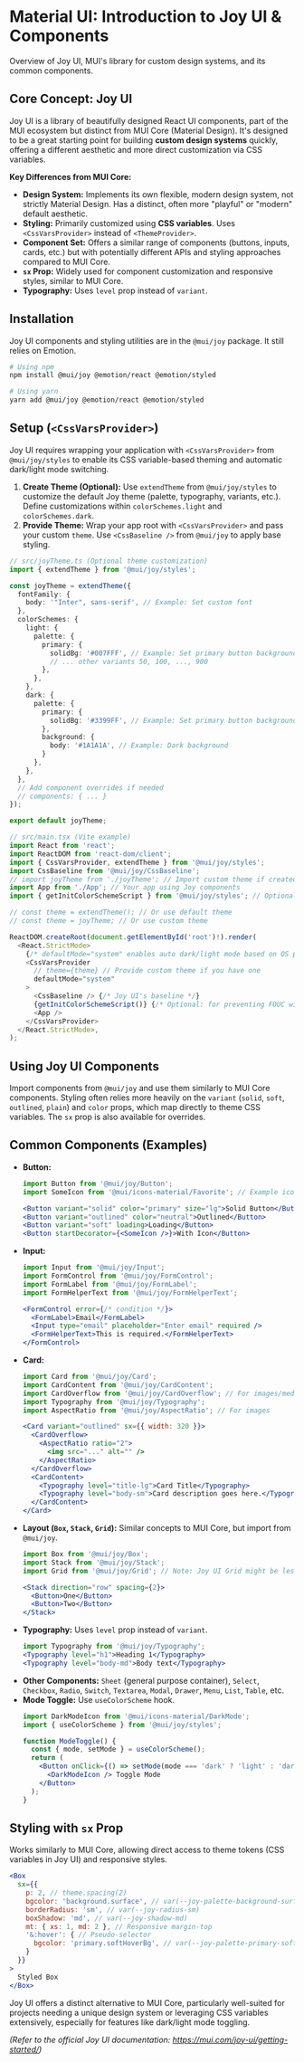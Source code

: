 # Material UI: Introduction to Joy UI & Components

Overview of Joy UI, MUI's library for custom design systems, and its common components.

## Core Concept: Joy UI

Joy UI is a library of beautifully designed React UI components, part of the MUI ecosystem but distinct from MUI Core (Material Design). It's designed to be a great starting point for building **custom design systems** quickly, offering a different aesthetic and more direct customization via CSS variables.

**Key Differences from MUI Core:**

*   **Design System:** Implements its own flexible, modern design system, not strictly Material Design. Has a distinct, often more "playful" or "modern" default aesthetic.
*   **Styling:** Primarily customized using **CSS variables**. Uses `<CssVarsProvider>` instead of `<ThemeProvider>`.
*   **Component Set:** Offers a similar range of components (buttons, inputs, cards, etc.) but with potentially different APIs and styling approaches compared to MUI Core.
*   **`sx` Prop:** Widely used for component customization and responsive styles, similar to MUI Core.
*   **Typography:** Uses `level` prop instead of `variant`.

## Installation

Joy UI components and styling utilities are in the `@mui/joy` package. It still relies on Emotion.

```bash
# Using npm
npm install @mui/joy @emotion/react @emotion/styled

# Using yarn
yarn add @mui/joy @emotion/react @emotion/styled
```

## Setup (`<CssVarsProvider>`)

Joy UI requires wrapping your application with `<CssVarsProvider>` from `@mui/joy/styles` to enable its CSS variable-based theming and automatic dark/light mode switching.

1.  **Create Theme (Optional):** Use `extendTheme` from `@mui/joy/styles` to customize the default Joy theme (palette, typography, variants, etc.). Define customizations within `colorSchemes.light` and `colorSchemes.dark`.
2.  **Provide Theme:** Wrap your app root with `<CssVarsProvider>` and pass your custom `theme`. Use `<CssBaseline />` from `@mui/joy` to apply base styling.

```typescript
// src/joyTheme.ts (Optional theme customization)
import { extendTheme } from '@mui/joy/styles';

const joyTheme = extendTheme({
  fontFamily: {
    body: '"Inter", sans-serif', // Example: Set custom font
  },
  colorSchemes: {
    light: {
      palette: {
        primary: {
          solidBg: '#007FFF', // Example: Set primary button background for light mode
          // ... other variants 50, 100, ..., 900
        },
      },
    },
    dark: {
      palette: {
        primary: {
          solidBg: '#3399FF', // Example: Set primary button background for dark mode
        },
        background: {
          body: '#1A1A1A', // Example: Dark background
        }
      },
    },
  },
  // Add component overrides if needed
  // components: { ... }
});

export default joyTheme;

// src/main.tsx (Vite example)
import React from 'react';
import ReactDOM from 'react-dom/client';
import { CssVarsProvider, extendTheme } from '@mui/joy/styles';
import CssBaseline from '@mui/joy/CssBaseline';
// import joyTheme from './joyTheme'; // Import custom theme if created
import App from './App'; // Your app using Joy components
import { getInitColorSchemeScript } from '@mui/joy/styles'; // Optional: for preventing FOUC

// const theme = extendTheme(); // Or use default theme
// const theme = joyTheme; // Or use custom theme

ReactDOM.createRoot(document.getElementById('root')!).render(
  <React.StrictMode>
    {/* defaultMode="system" enables auto dark/light mode based on OS preference */}
    <CssVarsProvider
      // theme={theme} // Provide custom theme if you have one
      defaultMode="system"
    >
      <CssBaseline /> {/* Joy UI's baseline */}
      {getInitColorSchemeScript()} {/* Optional: for preventing FOUC with dark/system mode */}
      <App />
    </CssVarsProvider>
  </React.StrictMode>,
);
```

## Using Joy UI Components

Import components from `@mui/joy` and use them similarly to MUI Core components. Styling often relies more heavily on the `variant` (`solid`, `soft`, `outlined`, `plain`) and `color` props, which map directly to theme CSS variables. The `sx` prop is also available for overrides.

## Common Components (Examples)

*   **Button:**
    ```jsx
    import Button from '@mui/joy/Button';
    import SomeIcon from '@mui/icons-material/Favorite'; // Example icon

    <Button variant="solid" color="primary" size="lg">Solid Button</Button>
    <Button variant="outlined" color="neutral">Outlined</Button>
    <Button variant="soft" loading>Loading</Button>
    <Button startDecorator={<SomeIcon />}>With Icon</Button>
    ```
*   **Input:**
    ```jsx
    import Input from '@mui/joy/Input';
    import FormControl from '@mui/joy/FormControl';
    import FormLabel from '@mui/joy/FormLabel';
    import FormHelperText from '@mui/joy/FormHelperText';

    <FormControl error={/* condition */}>
      <FormLabel>Email</FormLabel>
      <Input type="email" placeholder="Enter email" required />
      <FormHelperText>This is required.</FormHelperText>
    </FormControl>
    ```
*   **Card:**
    ```jsx
    import Card from '@mui/joy/Card';
    import CardContent from '@mui/joy/CardContent';
    import CardOverflow from '@mui/joy/CardOverflow'; // For images/media
    import Typography from '@mui/joy/Typography';
    import AspectRatio from '@mui/joy/AspectRatio'; // For images

    <Card variant="outlined" sx={{ width: 320 }}>
      <CardOverflow>
        <AspectRatio ratio="2">
          <img src="..." alt="" />
        </AspectRatio>
      </CardOverflow>
      <CardContent>
        <Typography level="title-lg">Card Title</Typography>
        <Typography level="body-sm">Card description goes here.</Typography>
      </CardContent>
    </Card>
    ```
*   **Layout (`Box`, `Stack`, `Grid`):** Similar concepts to MUI Core, but import from `@mui/joy`.
    ```jsx
    import Box from '@mui/joy/Box';
    import Stack from '@mui/joy/Stack';
    import Grid from '@mui/joy/Grid'; // Note: Joy UI Grid might be less feature-rich than Core's

    <Stack direction="row" spacing={2}>
      <Button>One</Button>
      <Button>Two</Button>
    </Stack>
    ```
*   **Typography:** Uses `level` prop instead of `variant`.
    ```jsx
    import Typography from '@mui/joy/Typography';
    <Typography level="h1">Heading 1</Typography>
    <Typography level="body-md">Body text</Typography>
    ```
*   **Other Components:** `Sheet` (general purpose container), `Select`, `Checkbox`, `Radio`, `Switch`, `Textarea`, `Modal`, `Drawer`, `Menu`, `List`, `Table`, etc.
*   **Mode Toggle:** Use `useColorScheme` hook.
    ```jsx
    import DarkModeIcon from '@mui/icons-material/DarkMode';
    import { useColorScheme } from '@mui/joy/styles';

    function ModeToggle() {
      const { mode, setMode } = useColorScheme();
      return (
        <Button onClick={() => setMode(mode === 'dark' ? 'light' : 'dark')}>
          <DarkModeIcon /> Toggle Mode
        </Button>
      );
    }
    ```

## Styling with `sx` Prop

Works similarly to MUI Core, allowing direct access to theme tokens (CSS variables in Joy UI) and responsive styles.

```jsx
<Box
  sx={{
    p: 2, // theme.spacing(2)
    bgcolor: 'background.surface', // var(--joy-palette-background-surface)
    borderRadius: 'sm', // var(--joy-radius-sm)
    boxShadow: 'md', // var(--joy-shadow-md)
    mt: { xs: 1, md: 2 }, // Responsive margin-top
    '&:hover': { // Pseudo-selector
      bgcolor: 'primary.softHoverBg', // var(--joy-palette-primary-softHoverBg)
    }
  }}
>
  Styled Box
</Box>
```

Joy UI offers a distinct alternative to MUI Core, particularly well-suited for projects needing a unique design system or leveraging CSS variables extensively, especially for features like dark/light mode toggling.

*(Refer to the official Joy UI documentation: https://mui.com/joy-ui/getting-started/)*